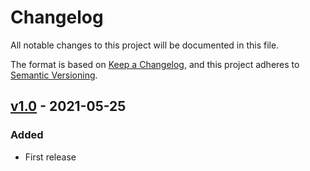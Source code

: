 # Changelog

All notable changes to this project will be documented in this file.

The format is based on [Keep a Changelog](https://keepachangelog.com/en/1.0.0/), and this project adheres
to [Semantic Versioning](https://semver.org/spec/v2.0.0.html).

## [v1.0](https://github.com/Lukasss93/laravel-extra-mailable/releases/tag/v1.0) - 2021-05-25

### Added

- First release

